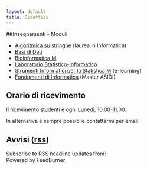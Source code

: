 ```yaml
---
layout: default
title: Didattica
---
```

##Insegnamenti - Moduli

*    [Algoritmica su stringhe](Algoritmica_su_Stringhe) (laurea in Informatica)
*    [Basi di Dati](Basi_Dati)
*    [Bioinformatica M](Bioinformatica_M)
*    [Laboratorio Statistico-Informatico](Laboratorio_Statistico-Informatico)
*    [Strumenti Informatici per la Statistica M](Strumenti_Informatici_per_la_Statistica) (e-learning)
*    [Fondamenti di Informatica](Fondamenti_di_Informatica) (Master ASIDI)


## Orario di ricevimento

Il ricevimento studenti è ogni Lunedì, 10.00-11.00.

In alternativa è sempre possibile contattarmi per email.

## Avvisi ([rss](http://avvisi-didattica-della-vedova.blogspot.com/feeds/posts/default))

<script src="http://feeds.feedburner.com/AvvisiDidattica?format=sigpro" type="text/javascript" ></script><noscript><p>Subscribe to RSS headline updates from: <a href="http://feeds.feedburner.com/AvvisiDidattica"></a><br/>Powered by FeedBurner</p> </noscript>



